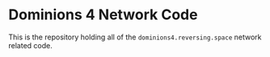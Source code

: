 # Dominions 4 Network Code

This is the repository holding all of the `dominions4.reversing.space` network related code.
